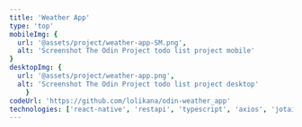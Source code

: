 ```yaml
---
title: 'Weather App'
type: 'top'
mobileImg: {
  url: '@assets/project/weather-app-SM.png',
  alt: 'Screenshot The Odin Project todo list project mobile'
}
desktopImg: {
  url: '@assets/project/weather-app.png',
  alt: 'Screenshot The Odin Project todo list project desktop'
	}
codeUrl: 'https://github.com/lolikana/odin-weather_app'
technologies: ['react-native', 'restapi', 'typescript', 'axios', 'jotai']
---
```


